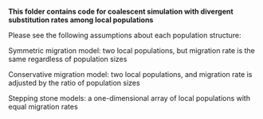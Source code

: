 **This folder contains code for coalescent simulation with divergent substitution rates among local populations**

Please see the following assumptions about each population structure:

Symmetric migration model: two local populations, but migration rate is the same regardless of population sizes

Conservative migration model: two local populations, and migration rate is adjusted by the ratio of population sizes

Stepping stone models: a one-dimensional array of local populations with equal migration rates
